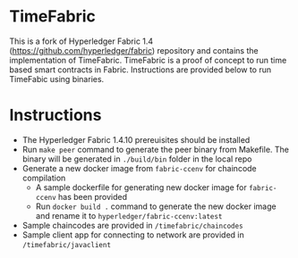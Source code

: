 
# TimeFabric
This is a fork of Hyperledger Fabric 1.4 (https://github.com/hyperledger/fabric) repository and contains the implementation of TimeFabric.
TimeFabric is a proof of concept to run time based smart contracts in Fabric. Instructions are provided below to run TimeFabic using binaries.


# Instructions 

- The Hyperledger Fabric 1.4.10 prereuisites should be installed
- Run `make peer` command to generate the peer binary from Makefile. The binary will be generated in `./build/bin` folder in the local repo
- Generate a new docker image from `fabric-ccenv` for chaincode compilation
	- A sample dockerfile for generating new docker image for `fabric-ccenv` has been provided
	- Run `docker build .` command to generate the new docker image and rename it to `hyperledger/fabric-ccenv:latest`
- Sample chaincodes are provided in `/timefabric/chaincodes`
- Sample client app for connecting to network are provided in `/timefabric/javaclient` 


